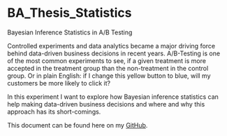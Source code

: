# BA_Thesis_Statistics

Bayesian Inference Statistics in A/B Testing

Controlled experiments and data analytics became a major driving force behind data-driven business decisions in recent years. A/B-Testing is one of the most common experiments to see, if a given treatment is more accepted in the treatment group than the non-treatment in the control group. Or in plain English: if I change this yellow button to blue, will my customers be more likely to click it?

In this experiment I want to explore how Bayesian inference statistics can help making data-driven business decisions and where and why this approach has its short-comings.

This document can be found here on my <a href="https://github.com/MaxWhyte/BA_Thesis_Statistics" target="_blank">GitHub</a>.
